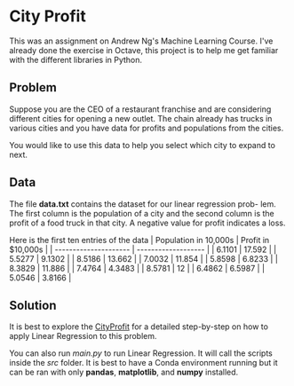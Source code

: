 # City Profit

This was an assignment on Andrew Ng's Machine Learning Course. I've already done the exercise in Octave, this project is to help me get familiar with the different libraries in Python.

## Problem

Suppose you are the CEO of a restaurant franchise and are considering different cities for opening a new outlet. The chain already has trucks in various cities and you have data for profits and populations from the cities.

You would like to use this data to help you select which city to expand to next.

## Data

The file **data.txt** contains the dataset for our linear regression prob- lem. The first column is the population of a city and the second column is the profit of a food truck in that city. A negative value for profit indicates a loss.

Here is the first ten entries of the data
| Population in 10,000s | Profit in \$10,000s |
| --------------------- | ------------------- |
| 6.1101                | 17.592              |
| 5.5277                | 9.1302              |
| 8.5186                | 13.662              |
| 7.0032                | 11.854              |
| 5.8598                | 6.8233              |
| 8.3829                | 11.886              |
| 7.4764                | 4.3483              |
| 8.5781                | 12                  |
| 6.4862                | 6.5987              |
| 5.0546                | 3.8166              |

## Solution

It is best to explore the [CityProfit](./CityProfit.ipynb) for a detailed step-by-step on how to apply Linear Regression to this problem.

You can also run *main.py* to run Linear Regression. It will call the scripts inside the *src* folder. It is best to have a Conda environment running but it can be ran with only **pandas**, **matplotlib**, and **numpy** installed.